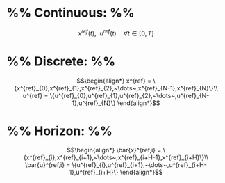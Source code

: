 # %% Continuous:  %%
$$x^{ref}(t),~~ u^{ref}(t)\quad \forall t\in[0,T]$$ 
# %% Discrete:  %%
$$\begin{align*}
x^{ref} = \{x^{ref}_{0},x^{ref}_{1},x^{ref}_{2},~\dots~,x^{ref}_{N-1},x^{ref}_{N}\}\\
u^{ref} = \{u^{ref}_{0},u^{ref}_{1},u^{ref}_{2},~\dots~,u^{ref}_{N-1},u^{ref}_{N}\}
\end{align*}$$

# %% Horizon:  %%
$$\begin{align*}
\bar{x}^{ref,i} = \{x^{ref}_{i},x^{ref}_{i+1},~\dots~,x^{ref}_{i+H-1},x^{ref}_{i+H}\}\\
\bar{u}^{ref,i} = \{u^{ref}_{i},u^{ref}_{i+1},~\dots~,u^{ref}_{i+H-1},u^{ref}_{i+H}\}
\end{align*}$$